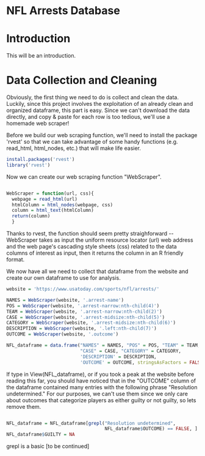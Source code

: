 # NFL Arrests Database

# Introduction

This will be an introduction. 

# Data Collection and Cleaning

Obviously, the first thing we need to do is collect and clean the data. Luckily, since this project involves the exploitation of an already clean and organized dataframe, this part is easy. Since we can't download the data directly, and copy & paste for each row is too tedious, we'll use a homemade web scraper!  

Before we build our web scraping function, we'll need to install the package 'rvest' so that we can take advantage of some handy functions (e.g. read_html, html_nodes, etc.) that will make life easier.

```R
install.packages('rvest')
library('rvest')

```
Now we can create our web scraping function "WebScraper".

```R

WebScraper = function(url, css){
  webpage = read_html(url)
  htmlColumn = html_nodes(webpage, css)
  column = html_text(htmlColumn)
  return(column)
  }

```
Thanks to rvest, the function should seem pretty straighforward -- WebScraper takes as input the uniform resource locator (url) web address and the web page's cascading style sheets (css) related to the data columns of interest as input, then it returns the column in an R friendly format. 

We now have all we need to collect that dataframe from the website and create our own dataframe to use for analysis. 

```R
website = 'https://www.usatoday.com/sports/nfl/arrests/'

NAMES = WebScraper(website, '.arrest-name')
POS = WebScraper(website, '.arrest-narrow:nth-child(4)')
TEAM = WebScraper(website, '.arrest-narrow:nth-child(2)')
CASE = WebScraper(website, '.arrest-midsize:nth-child(5)')
CATEGORY = WebScraper(website, '.arrest-midsize:nth-child(6)')
DESCRIPTION = WebScraper(website, '.left:nth-child(7)')
OUTCOME = WebScraper(website, '.outcome')

NFL_dataframe = data.frame("NAMES" = NAMES, "POS" = POS, "TEAM" = TEAM,
                           "CASE" = CASE, "CATEGORY" = CATEGORY, 
                           'DESCRIPTION' = DESCRIPTION, 
                           'OUTCOME' = OUTCOME, stringsAsFactors = FALSE)
```

If type in View(NFL_dataframe), or if you took a peak at the website before reading this far, you should have noticed that in the "OUTCOME" column of the dataframe contained many entries with the following phrase "Resolution undetermined." For our purposes, we can't use them since we only care about outcomes that categorize players as either guilty or not guilty, so lets remove them.

```R

NFL_dataframe = NFL_dataframe[grepl("Resolution undetermined", 
                                    NFL_dataframe$OUTCOME) == FALSE, ]
NFL_dataframe$GUILTY = NA

```
grepl is a basic [to be continued]
